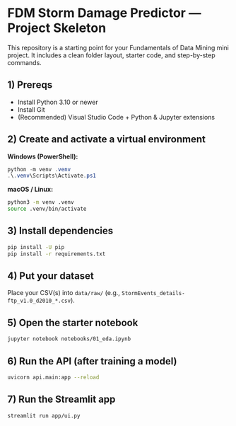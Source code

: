 # FDM Storm Damage Predictor — Project Skeleton

This repository is a starting point for your Fundamentals of Data Mining mini project.
It includes a clean folder layout, starter code, and step-by-step commands.

## 1) Prereqs
- Install Python 3.10 or newer
- Install Git
- (Recommended) Visual Studio Code + Python & Jupyter extensions

## 2) Create and activate a virtual environment

**Windows (PowerShell):**
```powershell
python -m venv .venv
.\.venv\Scripts\Activate.ps1
```

**macOS / Linux:**
```bash
python3 -m venv .venv
source .venv/bin/activate
```

## 3) Install dependencies
```bash
pip install -U pip
pip install -r requirements.txt
```

## 4) Put your dataset
Place your CSV(s) into `data/raw/` (e.g., `StormEvents_details-ftp_v1.0_d2010_*.csv`).

## 5) Open the starter notebook
```bash
jupyter notebook notebooks/01_eda.ipynb
```

## 6) Run the API (after training a model)
```bash
uvicorn api.main:app --reload
```

## 7) Run the Streamlit app
```bash
streamlit run app/ui.py
```
